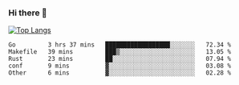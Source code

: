 ### Hi there 👋

<!--
**3Xpl0it3r/3Xpl0it3r** is a ✨ _special_ ✨ repository because its `README.md` (this file) appears on your GitHub profile.

Here are some ideas to get you started:

- 🔭 I’m currently working on ...
- 🌱 I’m currently learning ...
- 👯 I’m looking to collaborate on ...
- 🤔 I’m looking for help with ...
- 💬 Ask me about ...
- 📫 How to reach me: ...
- 😄 Pronouns: ...
- ⚡ Fun fact: ...
-->


[![Top Langs](https://github-readme-stats.vercel.app/api/top-langs/?username=3Xpl0it3r&layout=compact)](https://github.com/3Xpl0it3r/3Xpl0it3r)

<!--START_SECTION:waka-->

```text
Go         3 hrs 37 mins   ██████████████████░░░░░░░   72.34 %
Makefile   39 mins         ███▒░░░░░░░░░░░░░░░░░░░░░   13.05 %
Rust       23 mins         ██░░░░░░░░░░░░░░░░░░░░░░░   07.94 %
conf       9 mins          ▓░░░░░░░░░░░░░░░░░░░░░░░░   03.08 %
Other      6 mins          ▓░░░░░░░░░░░░░░░░░░░░░░░░   02.28 %
```

<!--END_SECTION:waka-->

